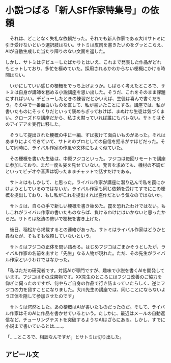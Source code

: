 # 小説つばる「新人SF作家特集号」の依頼

　それは、どことなく失礼な依頼だった。それでも新人作家である大川サトミに引き受けないという選択肢はない。サトミは皮肉を書きたいのをグッとこらえ、AIが自動生成した当たり障りのない文面を返した。
 
 しかし、サトミはデビューしたばかりとはいえ、これまで発表した作品がどれもヒットしており、多忙を極めていた。採用されるかわからない梗概にかける時間はない。

　いかにしていい感じの梗概をでっち上げようか。しばらく考えたところで、サトミは自身が講師を務める小説講座を思い出した。そうだ、これをそのまま課題にすればいい。デビューしたときの練習だとかいえば、生徒は喜んで書くだろう。その中で一番面白いものを直して、私が書いたことにする。講座では、私が書いたものにそっくりだといって褒めちぎっておけば、まぬけな生徒は気づくまい。クローズドな講座だから、私さえ黙っていれば誰にもバレない。サトミはそのアイデアを実行に移した。

　そうして提出された梗概の中に一編、ずば抜けて面白いものがあった。それはあまりによくできていて、サトミのプロとしての自信を揺るがすほどだった。そして同時に、ライバル作家の作風や文体にもよく似ていた。

　その梗概を書いた生徒は、中原フジコといった。フジコは毎回リモートで講座に参加しており、まだ一度も姿を見せていない。発言を求めても、機材の不調だといってビデオや音声は切ったままチャットで話すだけである。

　サトミはもしかして、と思った。ライバル作家が講座に潜り込んで私を罠にかけようとしているのではないか。ライバル作家も同じ依頼を受けてすでにこの梗概を提出しており、もし私がこれを提出すれば盗作だという気なのではないか。

　サトミは、自らの手で新しい梗概を書き始めた。罠を恐れたわけではない。もしこれがライバル作家の書いたものならば、負けるわけにはいかないと思ったからだ。サトミは怒涛の勢いで梗概を書き上げた。

　後日、稲松から掲載するとの連絡があった。サトミはライバル作家はどうかと尋ねたが、そもそも依頼していないという。

　サトミはフジコの正体を問い詰める。はじめフジコはごまかそうとしたが、ライバル作家の名前を出すと「先生」なる人物が現れた。ただ、その先生がライバル作家というわけではなかった。
 
「私はただの研究者です。対話AIが専門ですが、趣味で小説を書くAIを開発しています。フジコはその成果物です。XX先生のところにはフジコ改善のご協力を仰ぎに伺ったのですが、何やらご自身の作品で行き詰まっていたらしく、逆にフジコの力を貸すことになりました。大川先生の講座では、同じことにならないよう正体を隠して参加させたのです」

　サトミは愕然とした。あの梗概はAIが書いたものだったのだ。そして、ライバル作家はそのAIに作品を書かせているという。たしかに、最近はメールの自動返信など、チューリングテストを突破するようなAIはざらにある。しかし、すでに小説まで書いているとは……。

「……ところで、相談なんですが」とサトミは切り出した。

## アピール文
